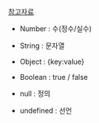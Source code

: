 [참고자료](https://ko.javascript.info/type-conversions)

- Number : 수(정수/실수)
- String : 문자열
- Object : {key:value}
- Boolean : true / false

- null : 정의
- undefined : 선언
